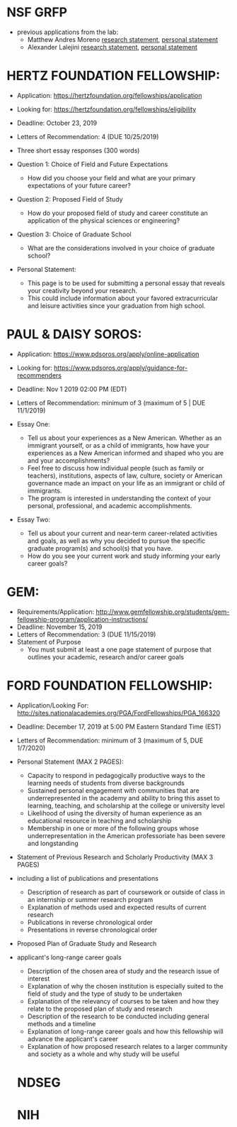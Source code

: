 # NSF GRFP
- previous applications from the lab:
   - Matthew Andres Moreno [research statement](https://github.com/mmore500/grfp-research), [personal statement](https://github.com/mmore500/grfp-personal)
   - Alexander Lalejini [research statement](assets/lalejini_grfp_research.pdf), [personal statement](assets/lalejini_grfp_personal.pdf)

# HERTZ FOUNDATION FELLOWSHIP:
- Application: https://hertzfoundation.org/fellowships/application
- Looking for: https://hertzfoundation.org/fellowships/eligibility
- Deadline: October 23, 2019
- Letters of Recommendation: 4 (DUE 10/25/2019)

- Three short essay responses (300 words)
- Question 1: Choice of Field and Future Expectations
  - How did you choose your field and what are your primary expectations of your future career?
- Question 2: Proposed Field of Study 
  - How do your proposed field of study and career constitute an application of the physical sciences or engineering?
- Question 3: Choice of Graduate School
  - What are the considerations involved in your choice of graduate school?

- Personal Statement:
  - This page is to be used for submitting a personal essay that reveals your creativity beyond your research. 
  - This could include information about your favored extracurricular and leisure activities since your graduation from high school.

# PAUL & DAISY SOROS: 
- Application: https://www.pdsoros.org/apply/online-application
- Looking for: https://www.pdsoros.org/apply/guidance-for-recommenders
- Deadline: Nov 1 2019 02:00 PM (EDT)
- Letters of Recommendation: minimum of 3 (maximum of 5 | DUE 11/1/2019)

- Essay One: 
  - Tell us about your experiences as a New American. Whether as an immigrant yourself, or as a child of immigrants, how have your experiences as a New American informed and shaped who you are and your accomplishments?
  - Feel free to discuss how individual people (such as family or teachers), institutions, aspects of law, culture, society or American governance made an impact on your life as an immigrant or child of immigrants. 
  - The program is interested in understanding the context of your personal, professional, and academic accomplishments.
- Essay Two: 
  - Tell us about your current and near-term career-related activities and goals, as well as why you decided to pursue the specific graduate program(s) and school(s) that you have. 
  - How do you see your current work and study informing your early career goals?

# GEM:
- Requirements/Application: http://www.gemfellowship.org/students/gem-fellowship-program/application-instructions/
- Deadline: November 15, 2019
- Letters of Recommendation: 3 (DUE 11/15/2019)
- Statement of Purpose
  - You must submit at least a one page statement of purpose that outlines your academic, research and/or career goals

# FORD FOUNDATION FELLOWSHIP:
- Application/Looking For: http://sites.nationalacademies.org/PGA/FordFellowships/PGA_166320
- Deadline:  December 17, 2019 at 5:00 PM Eastern Standard Time (EST)
- Letters of Recommendation: minimum of 3 (maximum of 5, DUE 1/7/2020)
- Personal Statement (MAX 2 PAGES): 
  - Capacity to respond in pedagogically productive ways to the learning needs of students from diverse backgrounds
  - Sustained personal engagement with communities that are underrepresented in the academy and ability to bring this asset to learning, teaching, and scholarship at the college or university level
  - Likelihood of using the diversity of human experience as an educational resource in teaching and scholarship
  - Membership in one or more of the following groups whose underrepresentation in the American professoriate has been severe and longstanding
- Statement of Previous Research and Scholarly Productivity (MAX 3 PAGES)
- including a list of publications and presentations
  - Description of research as part of coursework or outside of class in an internship or summer research program
  - Explanation of methods used and expected results of current research
  - Publications in reverse chronological order
  - Presentations in reverse chronological order
- Proposed Plan of Graduate Study and Research
- applicant's long-range career goals
  - Description of the chosen area of study and the research issue of interest
  - Explanation of why the chosen institution is especially suited to the field of study and the type of study to be undertaken
  - Explanation of the relevancy of courses to be taken and how they relate to the proposed plan of study and research
  - Description of the research to be conducted including general methods and a timeline
  - Explanation of long-range career goals and how this fellowship will advance the applicant's career
  - Explanation of how proposed research relates to a larger community and society as a whole and why study will be useful
  
  # NDSEG
  
  # NIH
